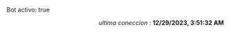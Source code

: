 <p>Bot activo: true</p>
<p align="right"><i>ultima coneccion</i> : <b>12/29/2023, 3:51:32 AM</b></p>

